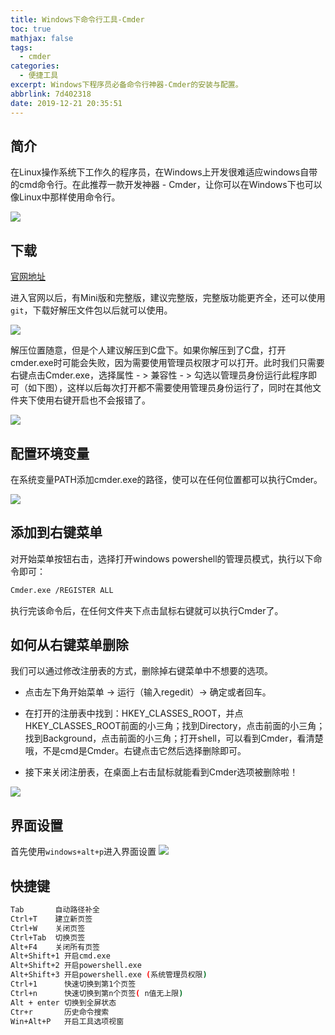 ```yaml
---
title: Windows下命令行工具-Cmder
toc: true
mathjax: false
tags:
  - cmder
categories:
  - 便捷工具
excerpt: Windows下程序员必备命令行神器-Cmder的安装与配置。
abbrlink: 7d402318
date: 2019-12-21 20:35:51
---
```


## 简介

在Linux操作系统下工作久的程序员，在Windows上开发很难适应windows自带的cmd命令行。在此推荐一款开发神器 - Cmder，让你可以在Windows下也可以像Linux中那样使用命令行。

![](https://cdn.jsdelivr.net/gh/hiyoung123/images/img/img_cmder_main.png)



## 下载

[官网地址]( https://cmder.net/ )

进入官网以后，有Mini版和完整版，建议完整版，完整版功能更齐全，还可以使用`git`，下载好解压文件包以后就可以使用。 

![](https://cdn.jsdelivr.net/gh/hiyoung123/images/img/img_cmder_download.png)

解压位置随意，但是个人建议解压到C盘下。如果你解压到了C盘，打开cmder.exe时可能会失败，因为需要使用管理员权限才可以打开。此时我们只需要右键点击Cmder.exe，选择属性 - > 兼容性 - > 勾选以管理员身份运行此程序即可（如下图），这样以后每次打开都不需要使用管理员身份运行了，同时在其他文件夹下使用右键开启也不会报错了。

![](https://cdn.jsdelivr.net/gh/hiyoung123/images/img/img_cmder_add_auth.png)



## 配置环境变量

在系统变量PATH添加cmder.exe的路径，使可以在任何位置都可以执行Cmder。

![](https://cdn.jsdelivr.net/gh/hiyoung123/images/img/img_cmder_add_path.png)



## 添加到右键菜单

对开始菜单按钮右击，选择打开windows powershell的管理员模式，执行以下命令即可： 

```bash
Cmder.exe /REGISTER ALL
```

执行完该命令后，在任何文件夹下点击鼠标右键就可以执行Cmder了。



## 如何从右键菜单删除

我们可以通过修改注册表的方式，删除掉右键菜单中不想要的选项。

* 点击左下角开始菜单 -> 运行（输入regedit）->  确定或者回车。

* 在打开的注册表中找到：HKEY_CLASSES_ROOT，并点HKEY_CLASSES_ROOT前面的小三角；找到Directory，点击前面的小三角；找到Background，点击前面的小三角；打开shell，可以看到Cmder，看清楚哦，不是cmd是Cmder。右键点击它然后选择删除即可。

* 接下来关闭注册表，在桌面上右击鼠标就能看到Cmder选项被删除啦！

![](https://cdn.jsdelivr.net/gh/hiyoung123/images/img/img_cmder_delte_reg.png)



## 界面设置

首先使用`windows+alt+p`进入界面设置
![](https://cdn.jsdelivr.net/gh/hiyoung123/images/img/img_cmder_setting.png)



## 快捷键

```bash
Tab       自动路径补全
Ctrl+T    建立新页签
Ctrl+W    关闭页签
Ctrl+Tab  切换页签
Alt+F4    关闭所有页签
Alt+Shift+1 开启cmd.exe
Alt+Shift+2 开启powershell.exe
Alt+Shift+3 开启powershell.exe (系统管理员权限)
Ctrl+1      快速切换到第1个页签
Ctrl+n      快速切换到第n个页签( n值无上限)
Alt + enter 切换到全屏状态
Ctr+r       历史命令搜索
Win+Alt+P   开启工具选项视窗
```


